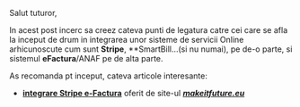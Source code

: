 Salut tuturor,

In acest post incerc sa creez cateva punti de legatura catre cei care se afla la inceput de drum in integrarea unor sisteme de servicii Online arhicunoscute cum sunt **Stripe**, **SmartBill...(si nu numai), pe de-o parte, si sistemul **eFactura**/ANAF pe de alta parte.

As recomanda pt inceput, cateva articole interesante:

 - [**integrare Stripe e-Factura**](https://www.makeitfuture.eu/integrare-stripe-e-factura) oferit de site-ul [***makeitfuture.eu***](https://www.makeitfuture.eu)
